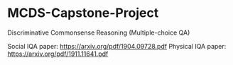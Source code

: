 # MCDS-Capstone-Project
Discriminative Commonsense Reasoning (Multiple-choice QA)

Social IQA paper: https://arxiv.org/pdf/1904.09728.pdf
Physical IQA paper: https://arxiv.org/pdf/1911.11641.pdf
